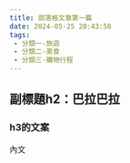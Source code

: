 ```yaml
---
title: 部落格文章第一篇
date: 2024-05-25 20:43:50
tags: 
 - 分類一-旅遊
 - 分類二-美食
 - 分類三-購物行程
---
```



## 副標題h2：巴拉巴拉
### h3的文案
內文